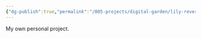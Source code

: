```yaml
---
{"dg-publish":true,"permalink":"/005-projects/digital-garden/lily-reverie/"}
---
```


My own personal project.